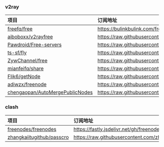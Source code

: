 ### v2ray 
| 项目 | 订阅地址 |
| :----- | :----- |
| [freefq/free](https://github.com/freefq/free) | https://bulinkbulink.com/freefq/free/master/v2 |
| [aiboboxx/v2rayfree](https://github.com/aiboboxx/v2rayfree) | https://raw.githubusercontent.com/aiboboxx/v2rayfree/main/v2 |
| [Pawdroid/Free-servers](https://github.com/Pawdroid/Free-servers) | https://raw.githubusercontent.com/Pawdroid/Free-servers/main/sub |
| [ts-sf/fly](https://github.com/ts-sf/fly) | https://raw.githubusercontent.com/ts-sf/fly/main/v2 |
| [ZywChannel/free](https://github.com/ZywChannel/free) | https://raw.githubusercontent.com/ZywChannel/free/main/sub |
| [mianfeifq/share](https://github.com/mianfeifq/share) | https://raw.githubusercontent.com/mianfeifq/share/main/data2024051.txt |
| [Flik6/getNode](https://github.com/Flik6/getNode) | https://raw.githubusercontent.com/a2470982985/getNode/main/v2ray.txt | 
| [adiwzx/freenode](https://github.com/adiwzx/freenode) | https://raw.githubusercontent.com/adiwzx/freenode/main/adispeed.txt | 
| [chengaopan/AutoMergePublicNodes](https://github.com/chengaopan/AutoMergePublicNodes) | https://raw.githubusercontent.com/chengaopan/AutoMergePublicNodes/master/list.txt | 

### clash 
| 项目 | 订阅地址 |
| :----- | :----- |
| [freenodes/freenodes](https://github.com/freenodes/freenodes) | https://fastly.jsdelivr.net/gh/freenodes/freenodes@main/clash.yaml | 
| [zhangkaiitugithub/passcro](https://github.com/zhangkaiitugithub/passcro) | https://raw.githubusercontent.com/zhangkaiitugithub/passcro/main/speednodes.yaml | 
